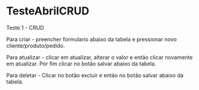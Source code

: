 # TesteAbrilCRUD
Teste 1 - CRUD

Para criar - preencher formulario abaixo da tabela e pressionar novo cliente/produto/pedido.

Para atualizar - clicar em atualizar, alterar o valor e então clicar novamente em atualizar. Por fim clicar no botão salvar abaixo da tabela.

Para deletar - Clicar no botão excluir e então no botão salvar abaixo da tabela.
